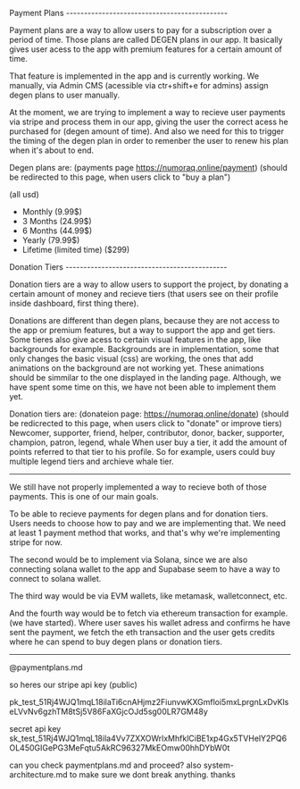 Payment Plans ---------------------------------------------

Payment plans are a way to allow users to pay for a subscription over a period of time. Those plans are called DEGEN plans in our app. It basically gives user acess to the app with premium features for a certain amount of time.

That feature is implemented in the app and is currently working. We manually, via Admin CMS (acessible via ctr+shift+e for admins) assign degen plans to user manually.

At the moment, we are trying to implement a way to recieve user payments via stripe and process them in our app, giving the user the correct acess he purchased for (degen amount of time). And also we need for this to trigger the timing of the degen plan in order to remenber the user to renew his plan when it's about to end.

Degen plans are: (payments page https://numoraq.online/payment)
(should be redirected to this page, when users click to "buy a plan")

(all usd)
- Monthly (9.99$)
- 3 Months (24.99$)
- 6 Months (44.99$)
- Yearly (79.99$)
- Lifetime (limited time) ($299)

Donation Tiers ---------------------------------------------

Donation tiers are a way to allow users to support the project, by donating a certain amount of money and recieve tiers (that users see on their profile inside dashboard, first thing there).

Donations are different than degen plans, because they are not access to the app or premium features, but a way to support the app and get tiers. Some tieres also give acess to certain visual features in the app, like backgrounds for example. Backgrounds are in implementation, some that only changes the basic visual (css) are working, the ones that add animations on the background are not working yet. These animations should be simmilar to the one displayed in the landing page. Although, we have spent some time on this, we have not been able to implement them yet.

Donation tiers are: (donateion page: https://numoraq.online/donate)
(should be redicrected to this page, when users click to "donate" or improve tiers)
Newcomer, supporter, friend, helper, contributor, donor, backer, supporter, champion, patron, legend, whale
When user buy a tier, it add the amount of points referred to that tier to his profile. So for example, users could buy multiple legend tiers and archieve whale tier.

--------------------------------------------------------------


We still have not properly implemented a way to recieve both of those payments.
This is one of our main goals.

To be able to recieve payments for degen plans and for donation tiers. Users needs to choose how to pay and we are implementing that. We need at least 1 payment method that works, and that's why we're implementing stripe for now.

The second would be to implement via Solana, since we are also connecting solana wallet to the app and Supabase seem to have a way to connect to solana wallet.

The third way would be via EVM wallets, like metamask, walletconnect, etc.

And the fourth way would be to fetch via ethereum transaction for example. (we have started). Where user saves his wallet adress and confirms he have sent the payment,  we fetch the eth transaction and the user gets credits where he can spend to buy degen plans or donation tiers.

--------------------------------------------------------------


@paymentplans.md 

so heres our stripe api key (public)

pk_test_51Rj4WJQ1mqL18ilaTi6cnAHjmz2FiunvwKXGmfloi5mxLprgnLxDvKlseLVvNv6gzhTM8tSj5V86FaXGjcOJd5sg00LR7GM48y


secret api key
sk_test_51Rj4WJQ1mqL18ila4Vv7ZXXOWrlxMhfklCiBE1xp4Gx5TVHelY2PQ6OL450GIGePG3MeFqtu5AkRC96327MkEOmw00hhDYbW0t

can you check paymentplans.md and proceed? also system-architecture.md to make sure we dont break anything. thanks
